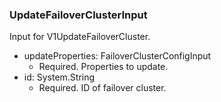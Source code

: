 ### UpdateFailoverClusterInput
Input for V1UpdateFailoverCluster.

- updateProperties: FailoverClusterConfigInput
  - Required. Properties to update.
- id: System.String
  - Required. ID of failover cluster.
